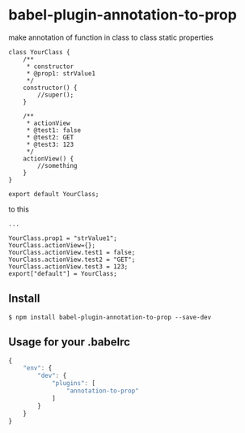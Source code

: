 # babel-plugin-annotation-to-prop

make annotation of function in class to class static properties

```
class YourClass {
	/**
	 * constructor
	 * @prop1: strValue1
	 */
	constructor() {
		//super();
	}
	
	/**
	 * actionView 
	 * @test1: false
	 * @test2: GET
	 * @test3: 123
	 */
	actionView() {
		//something
	}
}

export default YourClass;
```

to this

```
...

YourClass.prop1 = "strValue1";
YourClass.actionView={};
YourClass.actionView.test1 = false;
YourClass.actionView.test2 = "GET";
YourClass.actionView.test3 = 123;
export["default"] = YourClass;
```

## Install

```
$ npm install babel-plugin-annotation-to-prop --save-dev
```

## Usage for your .babelrc

```js
{
	"env": {
		"dev": {
			"plugins": [
				"annotation-to-prop"
			]
		}
	}
}
```



